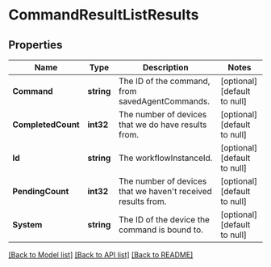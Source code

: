 # CommandResultListResults

## Properties
Name | Type | Description | Notes
------------ | ------------- | ------------- | -------------
**Command** | **string** | The ID of the command, from savedAgentCommands. | [optional] [default to null]
**CompletedCount** | **int32** | The number of devices that we do have results from. | [optional] [default to null]
**Id** | **string** | The workflowInstanceId. | [optional] [default to null]
**PendingCount** | **int32** | The number of devices that we haven&#39;t received results from. | [optional] [default to null]
**System** | **string** | The ID of the device the command is bound to. | [optional] [default to null]

[[Back to Model list]](../README.md#documentation-for-models) [[Back to API list]](../README.md#documentation-for-api-endpoints) [[Back to README]](../README.md)



